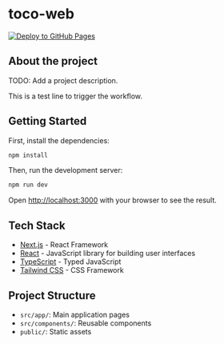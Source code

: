 # toco-web

[![Deploy to GitHub Pages](https://github.com/dcolombres/toco-web/actions/workflows/deploy.yml/badge.svg)](https://github.com/dcolombres/toco-web/actions/workflows/deploy.yml)

## About the project

TODO: Add a project description.

This is a test line to trigger the workflow.

## Getting Started

First, install the dependencies:

```bash
npm install
```

Then, run the development server:

```bash
npm run dev
```

Open [http://localhost:3000](http://localhost:3000) with your browser to see the result.

## Tech Stack

*   [Next.js](https://nextjs.org/) - React Framework
*   [React](https://reactjs.org/) - JavaScript library for building user interfaces
*   [TypeScript](https://www.typescriptlang.org/) - Typed JavaScript
*   [Tailwind CSS](https://tailwindcss.com/) - CSS Framework

## Project Structure

*   `src/app/`: Main application pages
*   `src/components/`: Reusable components
*   `public/`: Static assets